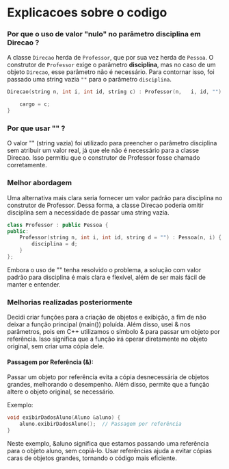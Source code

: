 # Explicacoes sobre o codigo

### Por que o uso de valor "nulo" no parâmetro disciplina em Direcao ?

A classe ```Direcao``` herda de ```Professor```, que por sua vez herda de ```Pessoa```. O construtor de ```Professor``` exige o parâmetro **disciplina**, mas no caso de um objeto ```Direcao```, esse parâmetro não é necessário. Para contornar isso, foi passado uma string vazia ```""``` para o parâmetro ```disciplina```.

``` cpp 
Direcao(string n, int i, int id, string c) : Professor(n,   i, id, "") {

    cargo = c;
}
```

### Por que usar "" ?
O valor "" (string vazia) foi utilizado para preencher o parâmetro disciplina sem atribuir um valor real, já que ele não é necessário para a classe Direcao. Isso permitiu que o construtor de Professor fosse chamado corretamente.

### Melhor abordagem
Uma alternativa mais clara seria fornecer um valor padrão para disciplina no construtor de Professor. Dessa forma, a classe Direcao poderia omitir disciplina sem a necessidade de passar uma string vazia.

``` cpp
class Professor : public Pessoa {
public:
    Professor(string n, int i, int id, string d = "") : Pessoa(n, i) {
        disciplina = d;
    }
};
```


Embora o uso de "" tenha resolvido o problema, a solução com valor padrão para disciplina é mais clara e flexível, além de ser mais fácil de manter e entender.

### Melhorias realizadas posteriormente
Decidi criar funções para a criação de objetos e exibição, a fim de não deixar a função principal (main()) poluída. Além disso, usei & nos parâmetros, pois em C++ utilizamos o símbolo & para passar um objeto por referência. Isso significa que a função irá operar diretamente no objeto original, sem criar uma cópia dele.

#### Passagem por Referência (&):
Passar um objeto por referência evita a cópia desnecessária de objetos grandes, melhorando o desempenho. Além disso, permite que a função altere o objeto original, se necessário.

Exemplo:
```cpp
void exibirDadosAluno(Aluno &aluno) {
    aluno.exibirDadosAluno();  // Passagem por referência
}
```
Neste exemplo, &aluno significa que estamos passando uma referência para o objeto aluno, sem copiá-lo. Usar referências ajuda a evitar cópias caras de objetos grandes, tornando o código mais eficiente.

